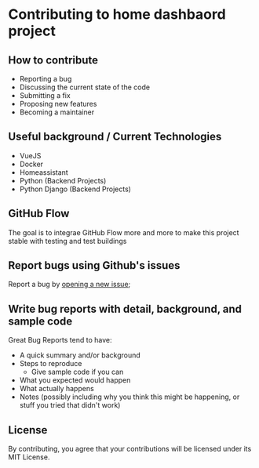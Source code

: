 # Contributing to home dashbaord project

## How to contribute

- Reporting a bug
- Discussing the current state of the code
- Submitting a fix
- Proposing new features
- Becoming a maintainer

## Useful background / Current Technologies
- VueJS
- Docker
- Homeassistant
- Python (Backend Projects)
- Python Django (Backend Projects)

## GitHub Flow
The goal is to integrae GitHub Flow more and more to make this project stable with testing and test buildings

## Report bugs using Github's issues
Report a bug by [opening a new issue]();

## Write bug reports with detail, background, and sample code

Great Bug Reports tend to have:

- A quick summary and/or background
- Steps to reproduce
  - Give sample code if you can
- What you expected would happen
- What actually happens
- Notes (possibly including why you think this might be happening, or stuff you tried that didn't work)

## License
By contributing, you agree that your contributions will be licensed under its MIT License.
